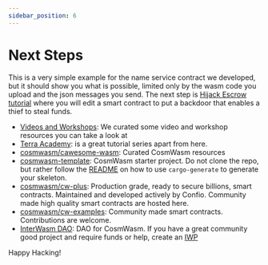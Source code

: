 ```yaml
---
sidebar_position: 6
---
```


# Next Steps

This is a very simple example for the name service contract we developed, but it should show you what is possible, limited
only by the wasm code you upload and the json messages you send. The next step is
[Hijack Escrow tutorial](/tutorials/hijack-escrow/intro) where you will edit a smart contract to put a backdoor that
enables a thief to steal funds.

- [Videos and Workshops](/tutorials/videos-workshops): We curated some video and workshop resources you can take a look
  at
- [Terra Academy](https://academy.terra.money/courses/cosmwasm-smart-contracts-i): is a great tutorial series apart from
  here.
- [cosmwasm/cawesome-wasm](https://github.com/CosmWasm/cawesome-wasm): Curated CosmWasm resources
- [cosmwasm-template](https://github.com/CosmWasm/cosmwasm-template): CosmWasm starter project. Do not clone the repo,
  but rather follow the [README](https://github.com/CosmWasm/cosmwasm-template/blob/master/README.md) on how to use
  `cargo-generate` to generate your skeleton.
- [cosmwasm/cw-plus](https://github.com/CosmWasm/cw-plus): Production grade, ready to secure billions, smart contracts.
  Maintained and developed actively by Confio. Community made high quality smart contracts are hosted here.
- [cosmwasm/cw-examples](https://github.com/CosmWasm/cw-examples): Community made smart contracts. Contributions are
  welcome.
- [InterWasm DAO](https://github.com/CosmWasm/InterWasmDAO): DAO for CosmWasm. If you have a great community good
  project and require funds or help, create an [IWP](https://github.com/CosmWasm/InterWasmDAO#interwasm-proposalsiwps)

Happy Hacking!
